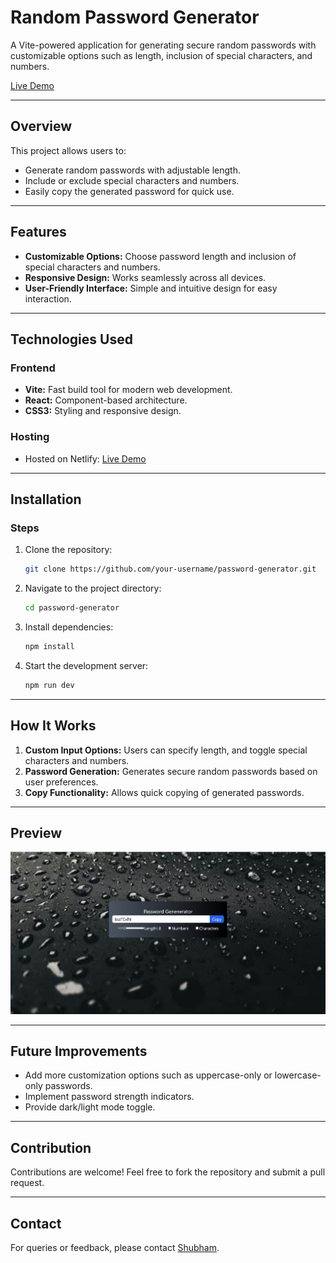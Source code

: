 # Random Password Generator

A Vite-powered application for generating secure random passwords with customizable options such as length, inclusion of special characters, and numbers.

[Live Demo](https://password-generator-vite-app.netlify.app/)

---

## Overview
This project allows users to:
- Generate random passwords with adjustable length.
- Include or exclude special characters and numbers.
- Easily copy the generated password for quick use.

---

## Features
- **Customizable Options:** Choose password length and inclusion of special characters and numbers.
- **Responsive Design:** Works seamlessly across all devices.
- **User-Friendly Interface:** Simple and intuitive design for easy interaction.

---

## Technologies Used

### Frontend
- **Vite:** Fast build tool for modern web development.
- **React:** Component-based architecture.
- **CSS3:** Styling and responsive design.

### Hosting
- Hosted on Netlify: [Live Demo](https://password-generator-vite-app.netlify.app/)

---

## Installation

### Steps
1. Clone the repository:
   ```bash
   git clone https://github.com/your-username/password-generator.git
   ```

2. Navigate to the project directory:
   ```bash
   cd password-generator
   ```

3. Install dependencies:
   ```bash
   npm install
   ```

4. Start the development server:
   ```bash
   npm run dev
   ```

---

## How It Works
1. **Custom Input Options:** Users can specify length, and toggle special characters and numbers.
2. **Password Generation:** Generates secure random passwords based on user preferences.
3. **Copy Functionality:** Allows quick copying of generated passwords.

---

## Preview
![Screenshot](./src/img/Screenshots/ss1.png)

---

## Future Improvements
- Add more customization options such as uppercase-only or lowercase-only passwords.
- Implement password strength indicators.
- Provide dark/light mode toggle.

---

## Contribution
Contributions are welcome! Feel free to fork the repository and submit a pull request.

---

## Contact
For queries or feedback, please contact [Shubham](mailto:shubhamjaishu@gmail.com).
